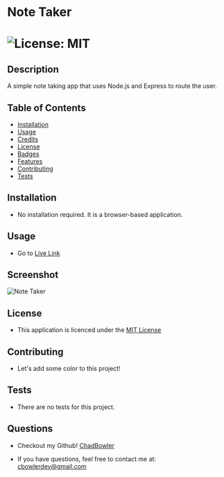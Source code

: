 # Note Taker

# ![License: MIT](https://img.shields.io/badge/License-MIT-yellow.svg)

## Description
A simple note taking app that uses Node.js and Express to route the user. 

## Table of Contents

- [Installation](#Installation)
- [Usage](#Usage)
- [Credits](#Credits)
- [License](#Credits)
- [Badges](#Badges)
- [Features](#Features)
- [Contributing](#Contributing)
- [Tests](#Tests)

## Installation

* No installation required. It is a browser-based application.

## Usage

* Go to [Live Link](https://note-taker-cbowler-64202b69a01c.herokuapp.com/)

## Screenshot

![Note Taker](https://github.com/ChadBowler/Note-Taker/assets/127648744/25defaf2-96f4-434f-9c62-837b1bbeae5f)

## License

* This application is licenced under the [MIT License](https://opensource.org/licenses/MIT)

## Contributing

* Let's add some color to this project!

## Tests

* There are no tests for this project.

## Questions

* Checkout my Github! [ChadBowler](https://www.github.com/ChadBowler)

* If you have questions, feel free to contact me at: cbowlerdev@gmail.com

